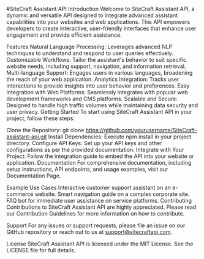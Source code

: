 #SiteCraft Assistant API
Introduction
Welcome to SiteCraft Assistant API, a dynamic and versatile API designed to integrate advanced assistant capabilities into your websites and web applications. This API empowers developers to create interactive, user-friendly interfaces that enhance user engagement and provide efficient assistance.

Features
Natural Language Processing: Leverages advanced NLP techniques to understand and respond to user queries effectively.
Customizable Workflows: Tailor the assistant's behavior to suit specific website needs, including support, navigation, and information retrieval.
Multi-language Support: Engages users in various languages, broadening the reach of your web application.
Analytics Integration: Tracks user interactions to provide insights into user behavior and preferences.
Easy Integration with Web Platforms: Seamlessly integrates with popular web development frameworks and CMS platforms.
Scalable and Secure: Designed to handle high traffic volumes while maintaining data security and user privacy.
Getting Started
To start using SiteCraft Assistant API in your project, follow these steps:

Clone the Repository: git clone https://github.com/yourusername/SiteCraft-assistant-api.git
Install Dependencies: Execute npm install in your project directory.
Configure API Keys: Set up your API keys and other configurations as per the provided documentation.
Integrate with Your Project: Follow the integration guide to embed the API into your website or application.
Documentation
For comprehensive documentation, including setup instructions, API endpoints, and usage examples, visit our Documentation Page.

Example Use Cases
Interactive customer support assistant on an e-commerce website.
Smart navigation guide on a complex corporate site.
FAQ bot for immediate user assistance on service platforms.
Contributing
Contributions to SiteCraft Assistant API are highly appreciated. Please read our Contribution Guidelines for more information on how to contribute.

Support
For any issues or support requests, please file an issue on our GitHub repository or reach out to us at support@sitecraftapi.com.

License
SiteCraft Assistant API is licensed under the MIT License. See the LICENSE file for full details.
